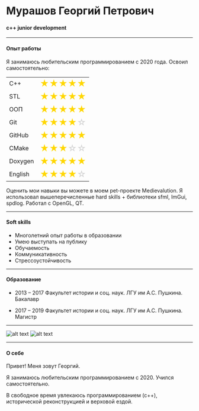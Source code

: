 # Мурашов Георгий Петрович
#### c++ junior development

---
#### Опыт работы

Я занимаюсь любительским программированием с 2020 года. 
Освоил самостоятельно:

<table style="border-collapse: collapse; border: none;">
  <tr>
    <td style="border: none;">C++</td>
    <td style="border: none;"><span style="font-size: 24px; color: gold">★★★★★</span></td>
  </tr>
  <tr>
    <td style="border: none;">STL</td>
    <td style="border: none;"><span style="font-size: 24px; color: gold">★★★★★</span></td>
  </tr>
  <tr>
    <td style="border: none;">ООП</td>
    <td style="border: none;"><span style="font-size: 24px; color: gold">★★★★★</span></td>
  </tr>
  <tr>
    <td style="border: none;">Git</td>
    <td style="border: none;"><span style="font-size: 24px; color: gold">★★★★</span><span style="font-size: 24px; color: lightgray">☆</span></td>
  </tr>
  <tr>
    <td style="border: none;">GitHub</td>
    <td style="border: none;"><span style="font-size: 24px; color: gold">★★★★★</span></td>
  </tr>
  <tr>
    <td style="border: none;">CMake</td>
    <td style="border: none;"><span style="font-size: 24px; color: gold">★★★</span><span style="font-size: 24px; color: lightgray">☆☆</span></td>
  </tr>
  <tr>
    <td style="border: none;">Doxygen</td>
    <td style="border: none;"><span style="font-size: 24px; color: gold">★★★★★</span></td>
  </tr>
  <tr>
    <td style="border: none;">English</td>
    <td style="border: none;"><span style="font-size: 24px; color: gold">★★★★</span><span style="font-size: 24px; color: lightgray">☆</span></td>
  </tr>
</table>

Оценить мои навыки вы можете в моем pet-проекте Medievalution.
Я использовал вышеперечисленные hard skills + библиотеки sfml, ImGui, spdlog. Работал с OpenGL, QT.

---

#### Soft skills
* Многолетний опыт работы в образовании
* Умею выступать на публику
* Обучаемость
* Коммуникативность
* Стрессоустойчивость

---

#### Образование
* 2013 – 2017 Факультет истории и соц. наук. ЛГУ им А.С. Пушкина. Бакалавр

* 2017 – 2019 Факультет истории и соц. наук. ЛГУ им А.С. Пушкина. Магистр


---

![alt text](image-1.png)
![alt text](image.png)

---

#### О себе

Привет! 
Меня зовут Георгий.

Я занимаюсь любительским программированием с 2020. Учился самостоятельно.

В свободное время увлекаюсь программированием (с++), исторической реконструкцией и верховой ездой.
